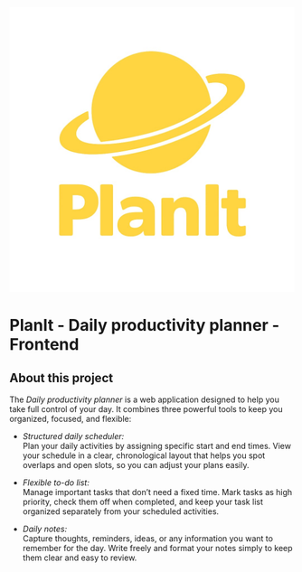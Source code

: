 ![PlanIt Logo](src/media/planit_app_logo.jpeg)

# PlanIt - Daily productivity planner - Frontend

## About this project

The *Daily productivity planner* is a web application designed to help you take full control of your day. It combines three powerful tools to keep you organized, focused, and flexible:

- *Structured daily scheduler:*  
  Plan your daily activities by assigning specific start and end times. View your schedule in a clear, chronological layout that helps you spot overlaps and open slots, so you can adjust your plans easily.

- *Flexible to-do list:*  
  Manage important tasks that don’t need a fixed time. Mark tasks as high priority, check them off when completed, and keep your task list organized separately from your scheduled activities.

- *Daily notes:*  
  Capture thoughts, reminders, ideas, or any information you want to remember for the day. Write freely and format your notes simply to keep them clear and easy to review.
